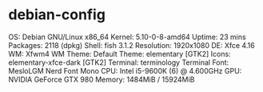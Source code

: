 # debian-config
OS: Debian GNU/Linux x86_64
Kernel: 5.10-0-8-amd64
Uptime: 23 mins
Packages: 2118 (dpkg)
Shell: fish 3.1.2
Resolution: 1920x1080
DE: Xfce 4.16
WM: Xfwm4
WM Theme: Default
Theme: elementary [GTK2]
Icons: elementary-xfce-dark [GTK2]
Terminal: terminology
Terminal Font: MesloLGM Nerd Font Mono
CPU: Intel i5-9600K (6) @ 4.600GHz
GPU: NVIDIA GeForce GTX 980
Memory: 1484MiB / 15924MiB
